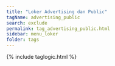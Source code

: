 ```yaml
---
title: "Loker Advertising dan Public"
tagName: advertising_public
search: exclude
permalink: tag_advertising_public.html
sidebar: menu_loker
folder: tags
---
```

{% include taglogic.html %}
